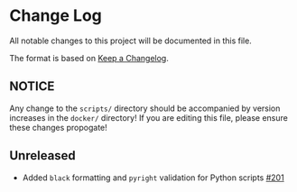 # Change Log

All notable changes to this project will be documented in this file.
 
The format is based on [Keep a Changelog](http://keepachangelog.com/).
 
 ## NOTICE
 
 Any change to the `scripts/` directory should be accompanied by version increases in the `docker/` directory! If you are editing this file, please ensure these changes propogate!
## Unreleased

- Added `black` formatting and `pyright` validation for Python scripts [#201](https://github.com/stjudecloud/workflows/pull/201)